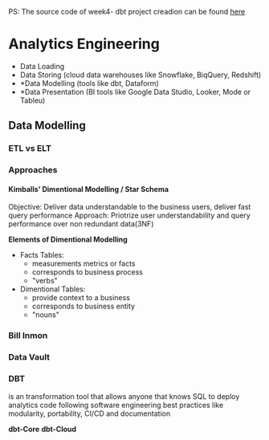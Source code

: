 
PS: The source code of week4- dbt project creadion can be found [here](https://github.com/IremErturk/dtc-dbt-taxi-rides-ny)

# Analytics Engineering
- Data Loading
- Data Storing (cloud data warehouses like Snowflake, BiqQuery, Redshift)
- *Data Modelling (tools like dbt, Dataform)
- *Data Presentation (BI tools like Google Data Studio, Looker, Mode or Tableu)

## Data Modelling

### ETL vs ELT


### Approaches

#### Kimballs' Dimentional Modelling / Star Schema
Objective: Deliver data understandable to the business users, deliver fast query performance
Approach: Priotrize user understandability and query performance over non redundant data(3NF)

**Elements of Dimentional Modelling** 
- Facts Tables: 
    -  measurements metrics or facts
    -  corresponds to business process
    -  "verbs"
- Dimentional Tables:
    - provide context to a business
    - corresponds to business entity
    - "nouns"

<!-- TODO -->
### Bill Inmon 
### Data Vault

### DBT
is an transformation tool that allows anyone that knows SQL to deploy analytics code 
following software engineering best practices like modularity, portability, CI/CD and documentation

<!-- TODO: Spart vs DBT -->

**dbt-Core**
**dbt-Cloud**